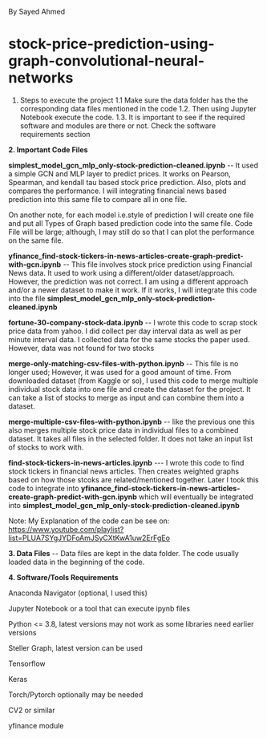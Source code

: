 By Sayed Ahmed

# stock-price-prediction-using-graph-convolutional-neural-networks

1. Steps to execute the project
1.1 Make sure the data folder has the the corresponding data files mentioned in the code
1.2. Then using Jupyter Notebook execute the code.
1.3. It is important to see if the required software and modules are there or not. Check the software requirements section
 

**2. Important Code Files**

**simplest_model_gcn_mlp_only-stock-prediction-cleaned.ipynb**
-- It used a simple GCN and MLP layer to predict prices. It works on Pearson, Spearman, and kendall tau based stock price prediction. Also, plots and compares the performance. I will integrating financial news based prediction into this same file to compare all in one file.

On another note, for each model i.e.style of prediction I will create one file and put all Types of Graph based prediction code into the same file. Code File will be large; although, I may still do so that I can plot the performance on the same file.

**yfinance_find-stock-tickers-in-news-articles-create-graph-predict-with-gcn.ipynb**
-- This file involves stock price prediction using Financial News data. It used to work using a different/older dataset/approach. However, the prediction was not correct. I am using a different approach and/or a newer dataset to make it work. If it works, I will integrate this code into the file **simplest_model_gcn_mlp_only-stock-prediction-cleaned.ipynb**

**fortune-30-company-stock-data.ipynb**
-- I wrote this code to scrap stock price data from yahoo. I did collect per day interval data as well as per minute interval data. I collected data for the same stocks the paper used. However, data was not found for two stocks

**merge-only-matching-csv-files-with-python.ipynb**
-- This file is no longer used; However, it was used for a good amount of time. From downloaded dataset (from Kaggle or so), I used this code to merge multiple individual stock data into one file and create the dataset for the project. It can take a list of stocks to merge as input and can combine them into a dataset. 

**merge-multiple-csv-files-with-python.ipynb**
-- like the previous one this also merges multiple stock price data in individual files to a combined dataset. It takes all files in the selected folder. It does not take an input list of stocks to work with.

**find-stock-tickers-in-news-articles.ipynb**
--- I wrote this code to find stock tickers in financial news articles. Then creates weighted graphs based on how those stcoks are related/mentioned together.
Later I took this code to integrate into **yfinance_find-stock-tickers-in-news-articles-create-graph-predict-with-gcn.ipynb** which will eventually be integrated into 
**simplest_model_gcn_mlp_only-stock-prediction-cleaned.ipynb**


Note: My Explanation of the code can be see on: https://www.youtube.com/playlist?list=PLUA7SYgJYDFoAmJSyCXtKwA1uw2ErFgEo

**3. Data Files**
-- Data files are kept in the data folder. The code usually loaded data in the beginning of the code.


**4. Software/Tools Requirements**

Anaconda Navigator (optional, I used this)

Jupyter Notebook or a tool that can execute ipynb files


Python <= 3.8, latest versions may not work as some libraries need earlier versions

Steller Graph, latest version can be used

Tensorflow

Keras

Torch/Pytorch optionally may be needed

CV2 or similar

yfinance module
